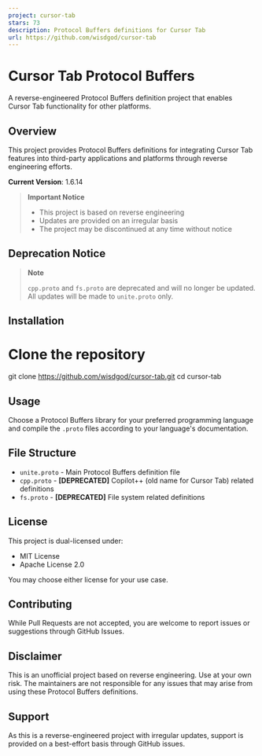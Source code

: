 ```yaml
---
project: cursor-tab
stars: 73
description: Protocol Buffers definitions for Cursor Tab
url: https://github.com/wisdgod/cursor-tab
---
```


Cursor Tab Protocol Buffers
===========================

A reverse-engineered Protocol Buffers definition project that enables Cursor Tab functionality for other platforms.

Overview
--------

This project provides Protocol Buffers definitions for integrating Cursor Tab features into third-party applications and platforms through reverse engineering efforts.

**Current Version**: 1.6.14

> **Important Notice**
> 
> -   This project is based on reverse engineering
> -   Updates are provided on an irregular basis
> -   The project may be discontinued at any time without notice

Deprecation Notice
------------------

> **Note**
> 
> `cpp.proto` and `fs.proto` are deprecated and will no longer be updated. All updates will be made to `unite.proto` only.

Installation
------------

# Clone the repository
git clone https://github.com/wisdgod/cursor-tab.git
cd cursor-tab

Usage
-----

Choose a Protocol Buffers library for your preferred programming language and compile the `.proto` files according to your language's documentation.

File Structure
--------------

-   `unite.proto` - Main Protocol Buffers definition file
-   `cpp.proto` - **\[DEPRECATED\]** Copilot++ (old name for Cursor Tab) related definitions
-   `fs.proto` - **\[DEPRECATED\]** File system related definitions

License
-------

This project is dual-licensed under:

-   MIT License
-   Apache License 2.0

You may choose either license for your use case.

Contributing
------------

While Pull Requests are not accepted, you are welcome to report issues or suggestions through GitHub Issues.

Disclaimer
----------

This is an unofficial project based on reverse engineering. Use at your own risk. The maintainers are not responsible for any issues that may arise from using these Protocol Buffers definitions.

Support
-------

As this is a reverse-engineered project with irregular updates, support is provided on a best-effort basis through GitHub issues.
